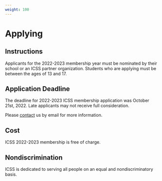 ```yaml
---
weight: 100
---
```



# Applying


## Instructions

Applicants for the 2022-2023 membership year must be nominated by their school or an ICSS partner organization. Students who are applying must be between the ages of 13 and 17. 


## Application Deadline

The deadline for 2022-2023 ICSS membership application was October 21st, 2022. Late applicants may not receive full consideration.

Please [contact](/docs/contact) us by email for more information.

## Cost

ICSS 2022-2023 membership is free of charge. 

## Nondiscrimination

ICSS is dedicated to serving all people on an equal and nondiscriminatory basis.

